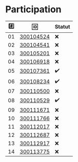 # Participation


|:hash:| :id:                       | Statut             |
|------|----------------------------|--------------------|
| 01   | [300104524](300104524.sql) | :x:                |
| 02   | [300104541](300104541.sql) | :x:                |
| 03   | [300105201](300105201.sql) | :x:                |
| 04   | [300106918](300106918.sql) | :x:                |
| 05   | [300107361](300107361.sql) | :heavy_check_mark: |
| 06   | [300108234](300108234.sql) | :heavy_check_mark: |
| 07   | [300110500](300110500.sql) | :x:                |
| 08   | [300110529](300110529.sql) | :heavy_check_mark: |
| 09   | [300111671](300111671.sql) | :x:                |
| 10   | [300111766](300111766.sql) | :x:                |
| 11   | [300112017](300112017.sql) | :x:                |
| 12   | [300112687](300112687.sql) | :x:                |
| 13   | [300112917](300112917.sql) | :x:                |
| 14   | [300113775](300113775.sql) | :x:                |
